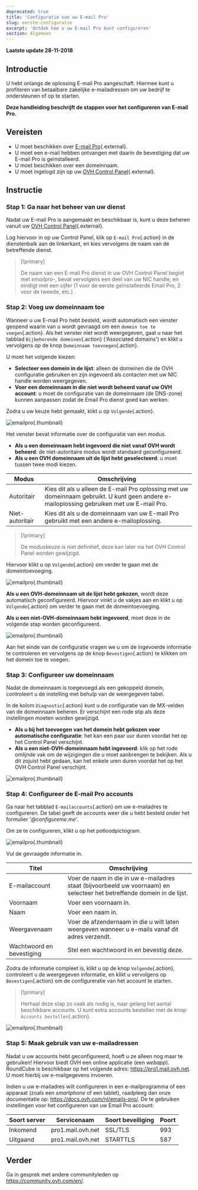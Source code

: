 ```yaml
---
deprecated: true
title: 'Configuratie van uw E-mail Pro'
slug: eerste-configuratie
excerpt: 'Ontdek hoe u uw E-mail Pro kunt configureren'
section: Algemeen
---
```


**Laatste update 28-11-2018**

## Introductie

U hebt onlangs de oplossing E-mail Pro aangeschaft. Hiermee kunt u profiteren van betaalbare zakelijke e-mailadressen om uw bedrijf te ondersteunen of op te starten.

**Deze handleiding beschrijft de stappen voor het configureren van E-mail Pro.**

## Vereisten

- U moet beschikken over [E-mail Pro](https://www.ovh.nl/emails/email-pro/){.external}.
- U moet een e-mail hebben ontvangen met daarin de bevestiging dat uw E-mail Pro is geïnstalleerd.
- U moet beschikken over een domeinnaam. 
- U moet ingelogd zijn op uw [OVH Control Panel](https://www.ovh.com/auth/?action=gotomanager){.external}.

## Instructie

### Stap 1: Ga naar het beheer van uw dienst

Nadat uw E-mail Pro is aangemaakt en beschikbaar is, kunt u deze beheren vanuit uw [OVH Control Panel](https://www.ovh.com/auth/?action=gotomanager){.external}.

Log hiervoor in op uw Control Panel, klik op `E-mail Pro`{.action} in de dienstenbalk aan de linkerkant, en kies vervolgens de naam van de betreffende dienst.

> [!primary]
>
> De naam van een E-mail Pro dienst in uw OVH Control Panel begint met *emailpro-*, bevat vervolgens een deel van uw NIC handle, en eindigt met een cijfer (1 voor de eerste geïnstalleerde Email Pro, 2 voor de tweede, etc.) .
>

### Stap 2: Voeg uw domeinnaam toe

Wanneer u uw E-mail Pro hebt besteld, wordt automatisch een venster geopend waarin van u wordt gevraagd om een `domein toe te voegen`{.action}. Als het venster niet wordt weergegeven, gaat u naar het tabblad `Bijbehorende domeinen`{.action} ('Associated domains') en klikt u vervolgens op de knop `Domeinnaam toevoegen`{.action}.

U moet het volgende kiezen:

- **Selecteer een domein in de lijst**: alleen de domeinen die de OVH configuratie gebruiken en zijn ingevoerd als contacten met uw NIC handle worden weergegeven.
- **Voer een domeinnaam in die niet wordt beheerd vanaf uw OVH account**: u moet de configuratie van de domeinnaam (de DNS-zone) kunnen aanpassen zodat de Email Pro dienst goed kan werken.

Zodra u uw keuze hebt gemaakt, klikt u op `Volgende`{.action}. 

![emailpro](images/first_config_email_pro_add_domain.png){.thumbnail}

Het venster bevat informatie over de configuratie van een modus. 

- **Als u een domeinnaam hebt ingevoerd die niet vanaf OVH wordt beheerd**: de niet-autoritaire modus wordt standaard geconfigureerd.
- **Als u een OVH domeinnaam uit de lijst hebt geselecteerd**: u moet tussen twee modi kiezen.

|Modus|Omschrijving|
|---|---|
|Autoritair|Kies dit als u alleen de E-mail Pro oplossing met uw domeinnaam gebruikt. U kunt geen andere e-mailoplossing gebruiken met uw E-mail Pro.|
|Niet-autoritair|Kies dit als u de domeinnaam van uw E-mail Pro gebruikt met een andere e-mailoplossing.| 

> [!primary]
>
> De moduskeuze is niet definitief, deze kan later via het OVH Control Panel worden gewijzigd.
>

Hiervoor klikt u op `Volgende`{.action} om verder te gaan met de domeintoevoeging. 

![emailpro](images/first_config_email_pro_add_domain_step2.png){.thumbnail}

**Als u een OVH-domeinnaam uit de lijst hebt gekozen**, wordt deze automatisch geconfigureerd. Hiervoor vinkt u de vakjes aan en klikt u op `Volgende`{.action} om verder te gaan met de domeintoevoeging. 

**Als u een niet-OVH-domeinnaam hebt ingevoerd**, moet deze in de volgende stap worden geconfigureerd.

![emailpro](images/first_config_email_pro_add_domain_step3.png){.thumbnail}

Aan het einde van de configuratie vragen we u om de ingevoerde informatie te controleren en vervolgens op de knop `Bevestigen`{.action} te klikken om het domein toe te voegen.

### Stap 3: Configureer uw domeinnaam

Nadat de domeinnaam is toegevoegd als een gekoppeld domein, controleert u de instelling met behulp van de weergegeven tabel.

In de kolom `Diagnostic`{.action} kunt u de configuratie van de MX-velden van de domeinnaam beheren. Er verschijnt een rode stip als deze instellingen moeten worden gewijzigd.

- **Als u bij het toevoegen van het domein hebt gekozen voor automatische configuratie**: het kan een paar uur duren voordat het op het Control Panel verschijnt.
- **Als u een niet-OVH-domeinnaam hebt ingevoerd**: klik op het rode omlijnde vak om de wijzigingen die u moet aanbrengen te bekijken. Als u dit zojuist hebt gedaan, kan het enkele uren duren voordat het op het OVH Control Panel verschijnt.

![emailpro](images/first_config_email_pro_configure_domain.png){.thumbnail}

### Stap 4: Configureer de E-mail Pro accounts

Ga naar het tabblad `E-mailaccounts`{.action} om uw e-mailadres te configureren. De tabel geeft de accounts weer die u hebt besteld onder het formulier '*@configureme.me*'.

Om ze te configureren, klikt u op het potloodpictogram.

![emailpro](images/first_config_email_pro_configure_email_accounts.png){.thumbnail}

Vul de gevraagde informatie in.

|Titel|Omschrijving|
|---|---|
|E-mailaccount|Voer de naam in die in uw e-mailadres staat (bijvoorbeeld uw voornaam) en selecteer het betreffende domein in de lijst.|
|Voornaam|Voer een voornaam in.|
|Naam|Voer een naam in.|
|Weergavenaam|Voer de afzendernaam in die u wilt laten weergeven wanneer u e-mails vanaf dit adres verzendt.|
|Wachtwoord en bevestiging|Stel een wachtwoord in en bevestig deze. | 

Zodra de informatie compleet is, klikt u op de knop `Volgende`{.action}, controleert u de weergegeven informatie, en klikt u vervolgens op `Bevestigen`{.action} om de configureratie van het account te starten.

> [!primary]
>
> Herhaal deze stap zo vaak als nodig is, naar gelang het aantal beschikbare accounts. U kunt extra accounts bestellen met de knop `Accounts bestellen`{.action}.
>

![emailpro](images/first_config_email_pro_configure_email_accounts_step2.png){.thumbnail}

### Stap 5: Maak gebruik van uw e-mailadressen 

Nadat u uw accounts hebt geconfigureerd, hoeft u ze alleen nog maar te gebruiken! Hiervoor biedt OVH een online applicatie (een *webapp*). RoundCube is beschikbaar op het volgende adres: <https://pro1.mail.ovh.net>. U moet hierbij uw e-mailgegevens invoeren.

Indien u uw e-mailadres wilt configureren in een e-mailprogramma of een apparaat (zoals een _smartphone_ of een tablet), raadpleeg dan onze documentatie op: <https://docs.ovh.com/nl/emails-pro/>. De te gebruiken instellingen voor het configureren van uw Email Pro account:

|Soort server|Servicenaam|Soort beveiliging|Poort|
|---|---|---|---|
|Inkomend|pro1.mail.ovh.net|SSL/TLS|993|
|Uitgaand|pro1.mail.ovh.net|STARTTLS|587|

## Verder

Ga in gesprek met andere communityleden op <https://community.ovh.com/en/>.